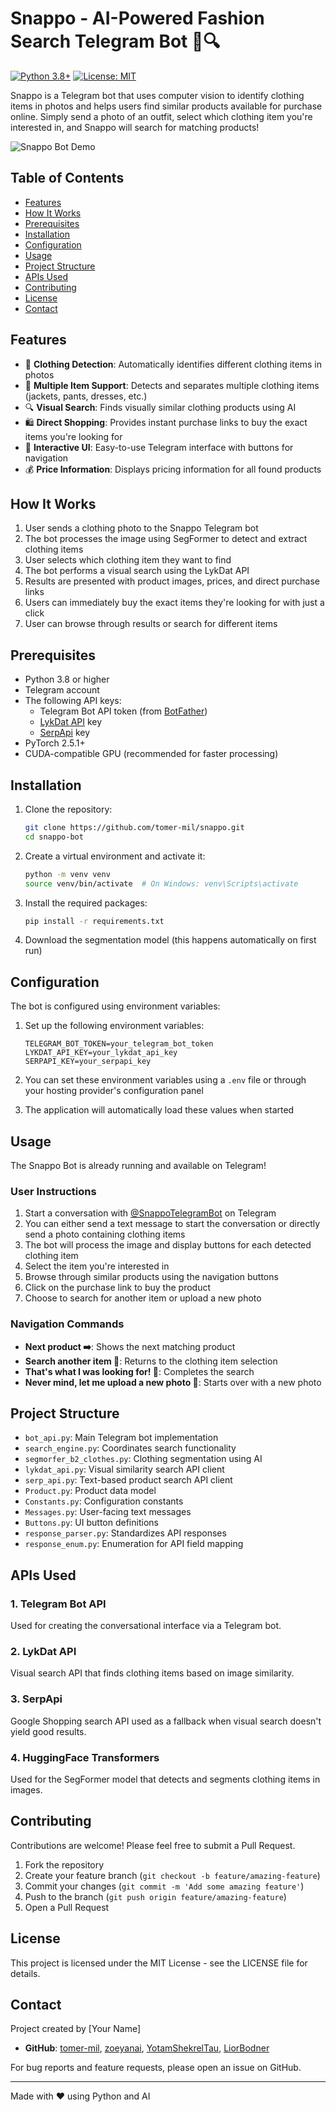 # Snappo - AI-Powered Fashion Search Telegram Bot 👗🔍

[![Python 3.8+](https://img.shields.io/badge/python-3.8+-blue.svg)](https://www.python.org/downloads/)
[![License: MIT](https://img.shields.io/badge/License-MIT-yellow.svg)](https://opensource.org/licenses/MIT)

Snappo is a Telegram bot that uses computer vision to identify clothing items in photos and helps users find similar products available for purchase online. Simply send a photo of an outfit, select which clothing item you're interested in, and Snappo will search for matching products!

![Snappo Bot Demo](https://via.placeholder.com/720x400?text=Snappo+Bot+Demo)

## Table of Contents

- [Features](#features)
- [How It Works](#how-it-works)
- [Prerequisites](#prerequisites)
- [Installation](#installation)
- [Configuration](#configuration)
- [Usage](#usage)
- [Project Structure](#project-structure)
- [APIs Used](#apis-used)
- [Contributing](#contributing)
- [License](#license)
- [Contact](#contact)

## Features

- 📸 **Clothing Detection**: Automatically identifies different clothing items in photos
- 👗 **Multiple Item Support**: Detects and separates multiple clothing items (jackets, pants, dresses, etc.)
- 🔍 **Visual Search**: Finds visually similar clothing products using AI
- 🛍️ **Direct Shopping**: Provides instant purchase links to buy the exact items you're looking for
- 💬 **Interactive UI**: Easy-to-use Telegram interface with buttons for navigation
- 💰 **Price Information**: Displays pricing information for all found products

## How It Works

1. User sends a clothing photo to the Snappo Telegram bot
2. The bot processes the image using SegFormer to detect and extract clothing items
3. User selects which clothing item they want to find
4. The bot performs a visual search using the LykDat API
5. Results are presented with product images, prices, and direct purchase links
6. Users can immediately buy the exact items they're looking for with just a click
7. User can browse through results or search for different items

## Prerequisites

- Python 3.8 or higher
- Telegram account
- The following API keys:
  - Telegram Bot API token (from [BotFather](https://t.me/botfather))
  - [LykDat API](https://lykdat.com/api-documentation) key
  - [SerpApi](https://serpapi.com/) key
- PyTorch 2.5.1+
- CUDA-compatible GPU (recommended for faster processing)

## Installation

1. Clone the repository:
   ```bash
   git clone https://github.com/tomer-mil/snappo.git
   cd snappo-bot
   ```

2. Create a virtual environment and activate it:
   ```bash
   python -m venv venv
   source venv/bin/activate  # On Windows: venv\Scripts\activate
   ```

3. Install the required packages:
   ```bash
   pip install -r requirements.txt
   ```

4. Download the segmentation model (this happens automatically on first run)

## Configuration

The bot is configured using environment variables:

1. Set up the following environment variables:
   ```
   TELEGRAM_BOT_TOKEN=your_telegram_bot_token
   LYKDAT_API_KEY=your_lykdat_api_key
   SERPAPI_KEY=your_serpapi_key
   ```

2. You can set these environment variables using a `.env` file or through your hosting provider's configuration panel

3. The application will automatically load these values when started

## Usage

The Snappo Bot is already running and available on Telegram!

### User Instructions

1. Start a conversation with [@SnappoTelegramBot](https://t.me/SnappoTelegramBot) on Telegram
2. You can either send a text message to start the conversation or directly send a photo containing clothing items
3. The bot will process the image and display buttons for each detected clothing item
4. Select the item you're interested in
5. Browse through similar products using the navigation buttons
6. Click on the purchase link to buy the product
7. Choose to search for another item or upload a new photo

### Navigation Commands

- **Next product ➡️**: Shows the next matching product
- **Search another item 🔄**: Returns to the clothing item selection
- **That's what I was looking for! 🎉**: Completes the search
- **Never mind, let me upload a new photo 📸**: Starts over with a new photo

## Project Structure

- `bot_api.py`: Main Telegram bot implementation
- `search_engine.py`: Coordinates search functionality
- `segmorfer_b2_clothes.py`: Clothing segmentation using AI
- `lykdat_api.py`: Visual similarity search API client
- `serp_api.py`: Text-based product search API client
- `Product.py`: Product data model
- `Constants.py`: Configuration constants
- `Messages.py`: User-facing text messages
- `Buttons.py`: UI button definitions
- `response_parser.py`: Standardizes API responses
- `response_enum.py`: Enumeration for API field mapping

## APIs Used

### 1. Telegram Bot API
Used for creating the conversational interface via a Telegram bot.

### 2. LykDat API
Visual search API that finds clothing items based on image similarity.

### 3. SerpApi
Google Shopping search API used as a fallback when visual search doesn't yield good results.

### 4. HuggingFace Transformers
Used for the SegFormer model that detects and segments clothing items in images.

## Contributing

Contributions are welcome! Please feel free to submit a Pull Request.

1. Fork the repository
2. Create your feature branch (`git checkout -b feature/amazing-feature`)
3. Commit your changes (`git commit -m 'Add some amazing feature'`)
4. Push to the branch (`git push origin feature/amazing-feature`)
5. Open a Pull Request

## License

This project is licensed under the MIT License - see the LICENSE file for details.

## Contact

Project created by [Your Name]

- **GitHub**: [tomer-mil](https://github.com/tomer-mil), [zoeyanai](https://github.com/zoeyanai), [YotamShekrelTau](https://github.com/YotamShekrelTau), [LiorBodner](https://github.com/LiorBodner)


For bug reports and feature requests, please open an issue on GitHub.

---

Made with ❤️ using Python and AI